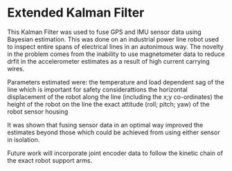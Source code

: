 # Extended Kalman Filter

This Kalman Filter was used to fuse GPS and IMU sensor data using Bayesian estimation. This was done on an industrial power line robot used to inspect entire spans of electrical lines in an autonimous way. The novelty in the problem comes from the inability to use magnetometer data to reduce drfit in the accelerometer estimates as a result of high current carrying wires. 

Parameters estimated were:
    the temperature and load dependent sag of the line which is important for safety considerattions
    the horizontal displacement of the robot along the line (including the x;y co-ordinates)
    the height of the robot on the line
    the exact attitude (roll; pitch; yaw) of the robot sensor housing

It was shown that fusing sensor data in an optimal way improved the estimates beyond those which could be achieved from using either sensor in isolation. 

Future work will incorporate joint encoder data to follow the kinetic chain of the exact robot support arms. 


    
